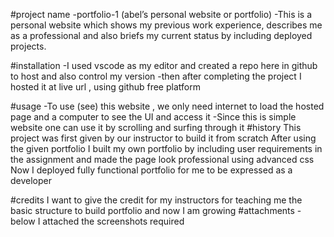 #project name
    -portfolio-1 (abel’s personal website or portfolio) 
    -This is a personal website which shows my previous work experience, describes me as a professional and also briefs my current status by including deployed projects.

#installation 
     -I used vscode as my editor and created a repo here in github to host and also control my version
-then after completing the project I hosted it at live url , using github free platform 

#usage 
     -To use (see) this  website , we only need internet to load the hosted page and a computer to see the UI and access it 
      -Since this is simple website one can use it by scrolling and surfing through it 
#history 
This project was first given by our instructor to build it from scratch 
After using the given portfolio I built my own portfolio by including user requirements in the assignment and made the page look professional using advanced css 
Now I deployed fully functional portfolio for me to be expressed as a developer

#credits 
I want to give the credit for my instructors for teaching me the basic structure to build portfolio and now I am growing
#attachments
   -below I attached the screenshots required


	



